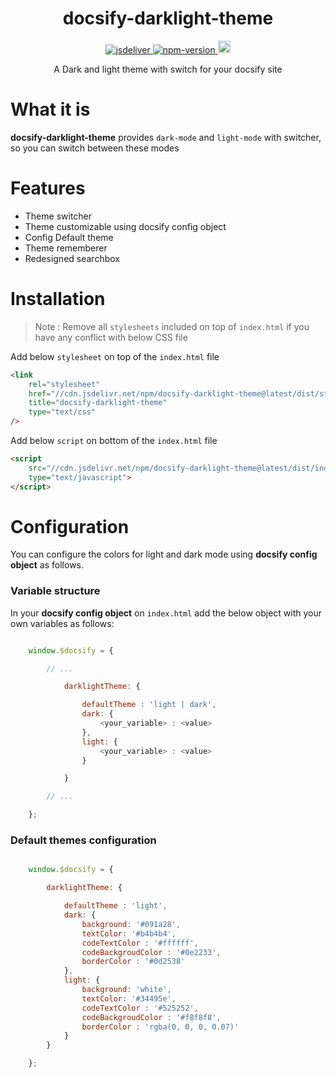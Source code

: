<h1 align="center"> docsify-darklight-theme </h1>

<p align="center">
    <a href="https://www.jsdelivr.com/package/npm/docsify-darklight-theme">
        <img src="https://data.jsdelivr.com/v1/package/npm/docsify-darklight-theme/badge?style=rounded" alt="jsdeliver">
    </a>
    <a href="https://badge.fury.io/js/docsify-darklight-theme">
        <img src="https://badge.fury.io/js/docsify-darklight-theme.svg" alt="npm-version">
    </a>
    <a href="https://badge.fury.io/gh/boopathikumar018%2Fdocsify-darklight-theme">
        <img src="https://badge.fury.io/gh/boopathikumar018%2Fdocsify-darklight-theme.svg" alt="GitHub version" height="20">
    </a>
</p>


<p align="center"> A Dark and light theme with switch for your docsify site</p>

# What it is

**docsify-darklight-theme** provides `dark-mode` and `light-mode` with switcher, so you can switch between these modes

# Features

- Theme switcher
- Theme customizable using docsify config object
- Config Default theme
- Theme rememberer
- Redesigned searchbox

# Installation

> Note : Remove all `stylesheets` included on top of `index.html` if you have any conflict with below CSS file

Add below `stylesheet` on top of the `index.html` file 

```html
<link 
    rel="stylesheet"
    href="//cdn.jsdelivr.net/npm/docsify-darklight-theme@latest/dist/style.min.css"
    title="docsify-darklight-theme"
    type="text/css"
/>
```

Add below `script` on bottom of the `index.html` file 

```html
<script 
    src="//cdn.jsdelivr.net/npm/docsify-darklight-theme@latest/dist/index.min.js"
    type="text/javascript">
</script>
```

# Configuration

You can configure the colors for light and dark mode using **docsify config object** as follows.

### Variable structure

In your **docsify config object** on `index.html` add the below object with your own variables as follows:

```js

    window.$docsify = {

        // ...

            darklightTheme: {

                defaultTheme : 'light | dark',
                dark: {
                    <your_variable> : <value>
                },
                light: {
                    <your_variable> : <value>
                }

            }

        // ...

    };

```

### Default themes configuration

```js

    window.$docsify = {

        darklightTheme: {

            defaultTheme : 'light',
            dark: {
                background: '#091a28',
                textColor: '#b4b4b4',
                codeTextColor : '#ffffff',
                codeBackgroudColor : '#0e2233',
                borderColor : '#0d2538'
            },
            light: {
                background: 'white',
                textColor: '#34495e',
                codeTextColor : '#525252',
                codeBackgroudColor : '#f8f8f8',
                borderColor : 'rgba(0, 0, 0, 0.07)'
            }
        }

    };

```